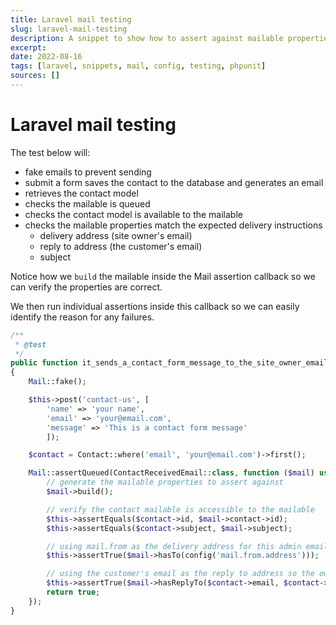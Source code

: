 ```yaml
---
title: Laravel mail testing
slug: laravel-mail-testing
description: A snippet to show how to assert against mailable properties in feature tests
excerpt:
date: 2022-08-16
tags: [laravel, snippets, mail, config, testing, phpunit]
sources: []
---
```


# Laravel mail testing

The test below will:
- fake emails to prevent sending
- submit a form saves the contact to the database and generates an email
- retrieves the contact model
- checks the mailable is queued
- checks the contact model is available to the mailable
- checks the mailable properties match the expected delivery instructions
  - delivery address (site owner's email)
  - reply to address (the customer's email)
  - subject

Notice how we `build` the mailable inside the Mail assertion callback so we can verify the properties are correct.

We then run individual assertions inside this callback so we can easily identify the reason for any failures.

```php
/**
 * @test
 */
public function it_sends_a_contact_form_message_to_the_site_owner_email_address()
{
    Mail::fake();

    $this->post('contact-us', [
        'name' => 'your name',
        'email' => 'your@email.com',
        'message' => 'This is a contact form message'
        ]);

    $contact = Contact::where('email', 'your@email.com')->first();

    Mail::assertQueued(ContactReceivedEmail::class, function ($mail) use ($contact) {
        // generate the mailable properties to assert against
        $mail->build();

        // verify the contact mailable is accessible to the mailable
        $this->assertEquals($contact->id, $mail->contact->id);
        $this->assertEquals($contact->subject, $mail->subject);

        // using mail.from as the delivery address for this admin email
        $this->assertTrue($mail->hasTo(config('mail.from.address')));

        // using the customer's email as the reply to address so the owner can reply easily
        $this->assertTrue($mail->hasReplyTo($contact->email, $contact->name));
        return true;
    });
}
```